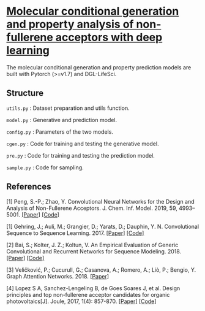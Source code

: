 # [Molecular conditional generation and property analysis of non-fullerene acceptors with deep learning](https://www.mdpi.com/1422-0067/22/16/9099)
The molecular conditional generation and property prediction models are built with Pytorch (>=v1.7) and DGL-LifeSci.

## Structure
`utils.py` : Dataset preparation and utils function.

`model.py` : Generative and prediction model.

`config.py` : Parameters of the two models.

`cgen.py` : Code for training and testing the generative model.

`pre.py` : Code for training and testing the prediction model.

`sample.py` : Code for sampling.


## References
[1] Peng, S.-P.; Zhao, Y. Convolutional Neural Networks for the Design and Analysis of Non-Fullerene Acceptors. J. Chem. Inf. Model. 2019, 59, 4993–5001. [[Paper]](https://pubs.acs.org/doi/abs/10.1021/acs.jcim.9b00732) [[Code]](https://github.com/PSPhi/CNN-for-NFA)

[1] Gehring, J.; Auli, M.; Grangier, D.; Yarats, D.; Dauphin, Y. N. Convolutional Sequence to Sequence Learning. 2017. [[Paper]](http://arxiv.org/abs/1705.03122) [[Code]](https://github.com/pytorch/fairseq)

[2] Bai, S.; Kolter, J. Z.; Koltun, V. An Empirical Evaluation of Generic Convolutional and Recurrent Networks for Sequence Modeling. 2018. [[Paper]](http://arxiv.org/abs/1803.01271) [[Code]](https://github.com/locuslab/TCN)

[3] Veličković, P.; Cucurull, G.; Casanova, A.; Romero, A.; Liò, P.; Bengio, Y. Graph Attention Networks. 2018. [[Paper]](http://arxiv.org/abs/1710.10903)

[4] Lopez S A, Sanchez-Lengeling B, de Goes Soares J, et al. Design principles and top non-fullerene acceptor candidates for organic photovoltaics[J]. Joule, 2017, 1(4): 857-870. [[Paper]](https://www.sciencedirect.com/science/article/pii/S2542435117301307) [[Code]](https://github.com/couteiral/ORGANIC)
